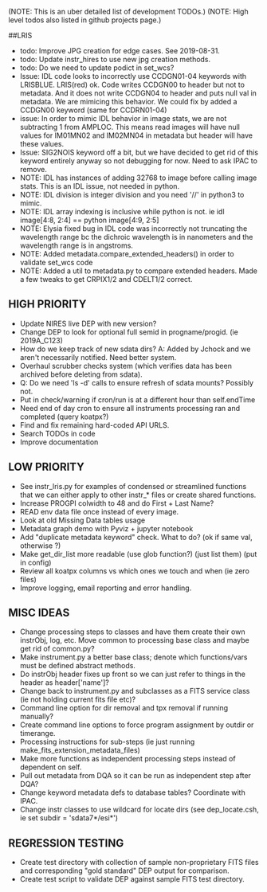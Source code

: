(NOTE: This is an uber detailed list of development TODOs.)
(NOTE: High level todos also listed in github projects page.)  


##LRIS
- todo: Improve JPG creation for edge cases.  See 2019-08-31.
- todo: Update instr_hires to use new jpg creation methods.
- todo: Do we need to update podict in set_wcs?
- Issue: IDL code looks to incorrectly use CCDGN01-04 keywords with LRISBLUE. LRIS(red) ok.  Code writes CCDGN00 to header but not to metadata.  And it does not write CCDGN04 to header and puts null val in metadata. We are mimicing this behavior.  We could fix by added a CCDGN00 keyword (same for CCDRN01-04)
- issue: In order to mimic IDL behavior in image stats, we are not subtracting 1 from AMPLOC. This means read images will have null values for IM01MN02 and IM02MN04 in metadata but header will have these values.
- Issue: SIG2NOIS keyword off a bit, but we have decided to get rid of this keyword entirely anyway so not debugging for now.  Need to ask IPAC to remove.
- NOTE: IDL has instances of adding 32768 to image before calling image stats.  This is an IDL issue, not needed in python.
- NOTE: IDL division is integer division and you need '//' in python3 to mimic.
- NOTE: IDL array indexing is inclusive while python is not.  ie idl image[4:8, 2:4] == python image[4:9, 2:5]
- NOTE: Elysia fixed bug in IDL code was incorrectly not truncating the wavelength range bc the dichroic wavelength is in nanometers and the wavelength range is in angstroms.
- NOTE: Added metadata.compare_extended_headers() in order to validate set_wcs code
- NOTE: Added a util to metadata.py to compare extended headers.  Made a few tweaks to get CRPIX1/2 and CDELT1/2 correct.


## HIGH PRIORITY
- Update NIRES live DEP with new version?
- Change DEP to look for optional full semid in progname/progid.  (ie 2019A_C123)
- How do we keep track of new sdata dirs?  A: Added by Jchock and we aren't necessarily notified.  Need better system.
- Overhaul scrubber checks system (which verifies data has been archived before deleting from sdata).
- Q: Do we need 'ls -d' calls to ensure refresh of sdata mounts?  Possibly not.
- Put in check/warning if cron/run is at a different hour than self.endTime 
- Need end of day cron to ensure all instruments processing ran and completed (query koatpx?)
- Find and fix remaining hard-coded API URLS.
- Search TODOs in code
- Improve documentation


## LOW PRIORITY
- See instr_lris.py for examples of condensed or streamlined functions that we can either apply to other instr_* files or create shared functions.
- Increase PROGPI colwidth to 48 and do First + Last Name?
- READ env data file once instead of every image.  
- Look at old Missing Data tables usage
- Metadata graph demo with Pyviz + jupyter notebook
- Add "duplicate metadata keyword" check.  What to do? (ok if same val, otherwise ?)
- Make get_dir_list more readable (use glob function?) (just list them) (put in config)
- Review all koatpx columns vs which ones we touch and when (ie zero files)
- Improve logging, email reporting and error handling.


## MISC IDEAS
- Change processing steps to classes and have them create their own instrObj, log, etc.  Move common to processing base class and maybe get rid of common.py?
- Make instrument.py a better base class; denote which functions/vars must be defined abstract methods.
- Do instrObj header fixes up front so we can just refer to things in the header as header['name']?
- Change back to instrument.py and subclasses as a FITS service class (ie not holding current fits file etc)?
- Command line option for dir removal and tpx removal if running manually?
- Create command line options to force program assignment by outdir or timerange.
- Processing instructions for sub-steps (ie just running make_fits_extension_metadata_files)
- Make more functions as independent processing steps instead of dependent on self.
- Pull out metadata from DQA so it can be run as independent step after DQA? 
- Change keyword metadata defs to database tables?  Coordinate with IPAC.
- Change instr classes to use wildcard for locate dirs (see dep_locate.csh, ie set subdir = 'sdata7*/esi*')


## REGRESSION TESTING
- Create test directory with collection of sample non-proprietary FITS files and corresponding "gold standard" DEP output for comparison.
- Create test script to validate DEP against sample FITS test directory.






